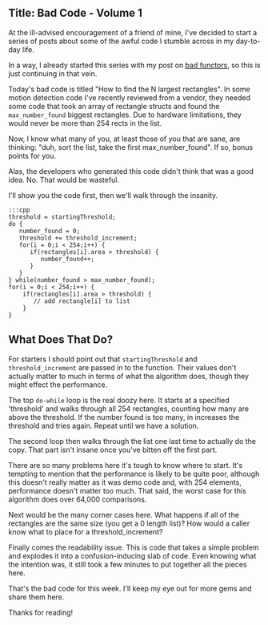 Title: Bad Code - Volume 1
----------------

At the ill-advised encouragement of a friend of mine, I've decided to start a series of posts about some of the awful code I stumble across in my day-to-day life.

In a way, I already started this series with my post on [bad functors](https://www.snowboardingcoder.com/coding/2018/03/27/functors-to-the-rescue/), so this is just continuing in that vein.

Today's bad code is titled "How to find the N largest rectangles".  In some motion detection code I've recently reviewed from a vendor, they needed some code that took an array of rectangle structs and found the `max_number_found` biggest rectangles.  Due to hardware limitations, they would never be more than 254 rects in the list.

Now, I know what many of you, at least those of you that are sane, are thinking: "duh, sort the list, take the first max_number_found".   If so, bonus points for you.

Alas, the developers who generated this code didn't think that was a good idea.  No.  That would be wasteful.

I'll show you the code first, then we'll walk through the insanity.

    :::cpp
    threshold = startingThreshold;
    do {
       number_found = 0;
       threshold += threshold_increment;
       for(i = 0;i < 254;i++) {
          if(rectangles[i].area > threshold) {
             number_found++;
          }
       }	
    } while(number_found > max_number_found);
    for(i = 0;i < 254;i++) {
        if(rectangles[i].area > threshold) {
           // add rectangle[i] to list
        }
    }

## What Does **That** Do?

For starters I should point out that `startingThreshold` and `threshold_increment` are passed in to the function.  Their values don't actually matter to much in terms of what the algorithm does, though they might effect the performance.

The top `do-while` loop is the real doozy here.  It starts at a specified 'threshold' and walks through all 254 rectangles, counting how many are above the threshold.  If the number found is too many, in increases the threshold and tries again.  Repeat until we have a solution.

The second loop then walks through the list one last time to actually do the copy.  That part isn't insane once you've bitten off the first part.

There are so many problems here it's tough to know where to start.  It's tempting to mention that the performance is likely to be quite poor, although this doesn't really matter as it was demo code and, with 254 elements, performance doesn't matter too much.    That said,  the worst case for this algorithm does over 64,000 comparisons.

Next would be the many corner cases here.  What happens if all of the rectangles are the same size (you get a 0 length list)?   How would a caller know what to place for a threshold_increment?

Finally comes the readability issue.  This is code that takes a simple problem and explodes it into a confusion-inducing slab of code.  Even knowing what the intention was, it still took a few minutes to put together all the pieces here.

That's the bad code for this week.  I'll keep my eye out for more gems and share them here.



Thanks for reading!

